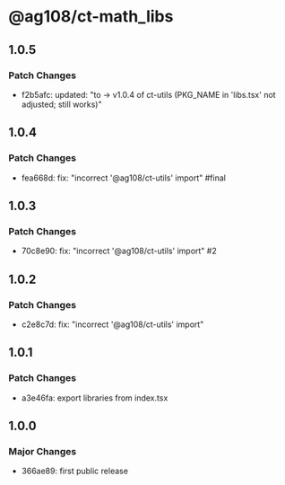 # @ag108/ct-math_libs

## 1.0.5

### Patch Changes

- f2b5afc: updated: "to -> v1.0.4 of ct-utils (PKG_NAME in 'libs.tsx' not adjusted; still works)"

## 1.0.4

### Patch Changes

- fea668d: fix: "incorrect '@ag108/ct-utils' import" #final

## 1.0.3

### Patch Changes

- 70c8e90: fix: "incorrect '@ag108/ct-utils' import" #2

## 1.0.2

### Patch Changes

- c2e8c7d: fix: "incorrect '@ag108/ct-utils' import"

## 1.0.1

### Patch Changes

- a3e46fa: export libraries from index.tsx

## 1.0.0

### Major Changes

- 366ae89: first public release
